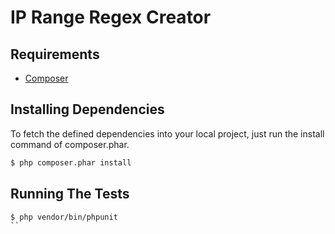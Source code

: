 # IP Range Regex Creator

## Requirements

* [Composer](http://getcomposer.org)

## Installing Dependencies

To fetch the defined dependencies into your local project, just run the install command of composer.phar.

```bash
$ php composer.phar install
```

## Running The Tests

```bash
$ php vendor/bin/phpunit
``
